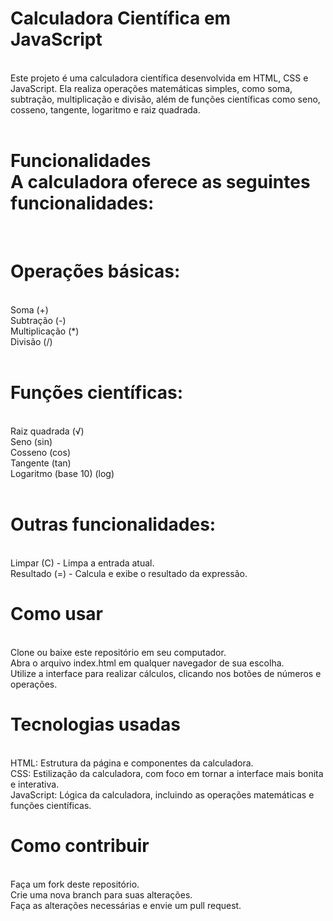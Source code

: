 <h1>Calculadora Científica em JavaScript</h1>
<br>
Este projeto é uma calculadora científica desenvolvida em HTML, CSS e JavaScript. Ela realiza operações matemáticas simples, como soma, subtração, multiplicação e divisão,
além de funções científicas como seno, cosseno, tangente, logaritmo e raiz quadrada.<br>
<br>
<h1>Funcionalidades
<br>
    A calculadora oferece as seguintes funcionalidades:</h1>
<br>
<h1>Operações básicas:</h1>
<br>
    Soma (+)<br>
    Subtração (-)<br>
    Multiplicação (*)<br>
    Divisão (/)<br>
<br>
<h1>Funções científicas:</h1>
<br>
    Raiz quadrada (√)<br>
    Seno (sin)<br>
    Cosseno (cos)<br>
    Tangente (tan)<br>
    Logaritmo (base 10) (log)<br>
<br>
<h1>Outras funcionalidades:</h1>
<br>
    Limpar (C) - Limpa a entrada atual.<br>
    Resultado (=) - Calcula e exibe o resultado da expressão.<br>
<h1>Como usar</h1>
<br>
    Clone ou baixe este repositório em seu computador.<br>
    Abra o arquivo index.html em qualquer navegador de sua escolha.<br>
    Utilize a interface para realizar cálculos, clicando nos botões de números e operações.
<br>
<h1>Tecnologias usadas</h1>
<br>
    HTML: Estrutura da página e componentes da calculadora.<br>
    CSS: Estilização da calculadora, com foco em tornar a interface mais bonita e interativa.<br>
    JavaScript: Lógica da calculadora, incluindo as operações matemáticas e funções científicas.
<br>
<h1>Como contribuir</h1>
<br>
    Faça um fork deste repositório.<br>
    Crie uma nova branch para suas alterações.<br>
    Faça as alterações necessárias e envie um pull request.
